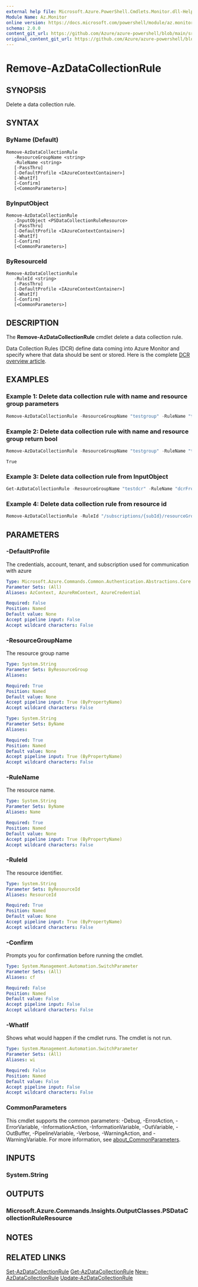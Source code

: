 ```yaml
---
external help file: Microsoft.Azure.PowerShell.Cmdlets.Monitor.dll-Help.xml
Module Name: Az.Monitor
online version: https://docs.microsoft.com/powershell/module/az.monitor/remove-azdatacollectionrule
schema: 2.0.0
content_git_url: https://github.com/Azure/azure-powershell/blob/main/src/Monitor/Monitor/help/Remove-AzDataCollectionRule.md
original_content_git_url: https://github.com/Azure/azure-powershell/blob/main/src/Monitor/Monitor/help/Remove-AzDataCollectionRule.md
---
```


# Remove-AzDataCollectionRule

## SYNOPSIS
Delete a data collection rule.

## SYNTAX

### ByName (Default)
```
Remove-AzDataCollectionRule
   -ResourceGroupName <string>
   -RuleName <string>
   [-PassThru]
   [-DefaultProfile <IAzureContextContainer>]
   [-WhatIf]
   [-Confirm]
   [<CommonParameters>]
```

### ByInputObject
```
Remove-AzDataCollectionRule
   -InputObject <PSDataCollectionRuleResource>
   [-PassThru]
   [-DefaultProfile <IAzureContextContainer>]
   [-WhatIf]
   [-Confirm]
   [<CommonParameters>]
```

### ByResourceId
```
Remove-AzDataCollectionRule
   -RuleId <string>
   [-PassThru]
   [-DefaultProfile <IAzureContextContainer>]
   [-WhatIf]
   [-Confirm]
   [<CommonParameters>]
```

## DESCRIPTION
The **Remove-AzDataCollectionRule** cmdlet delete a data collection rule.

Data Collection Rules (DCR) define data coming into Azure Monitor and specify where that data should be sent or stored. Here is the complete [DCR overview article](https://learn.microsoft.com/azure/azure-monitor/essentials/data-collection-rule-overview).

## EXAMPLES

### Example 1: Delete data collection rule with name and resource group parameters
```powershell
Remove-AzDataCollectionRule -ResourceGroupName "testgroup" -RuleName "testDcr"
```

### Example 2: Delete data collection rule with name and resource group return bool
```powershell
Remove-AzDataCollectionRule -ResourceGroupName "testgroup" -RuleName "testDcr" -PassThru
```

```output
True
```

### Example 3: Delete data collection rule from InputObject
```powershell
Get-AzDataCollectionRule -ResourceGroupName "testdcr" -RuleName "dcrFromPipe95" | Remove-AzDataCollectionRule
```

### Example 4: Delete data collection rule from resource id
```powershell
Remove-AzDataCollectionRule -RuleId "/subscriptions/{subId}/resourceGroups/testdcr/providers/Microsoft.Insights/dataCollectionRules/{dcrName}"
```

## PARAMETERS

### -DefaultProfile
The credentials, account, tenant, and subscription used for communication with azure

```yaml
Type: Microsoft.Azure.Commands.Common.Authentication.Abstractions.Core.IAzureContextContainer
Parameter Sets: (All)
Aliases: AzContext, AzureRmContext, AzureCredential

Required: False
Position: Named
Default value: None
Accept pipeline input: False
Accept wildcard characters: False
```

### -ResourceGroupName
The resource group name

```yaml
Type: System.String
Parameter Sets: ByResourceGroup
Aliases:

Required: True
Position: Named
Default value: None
Accept pipeline input: True (ByPropertyName)
Accept wildcard characters: False
```

```yaml
Type: System.String
Parameter Sets: ByName
Aliases:

Required: True
Position: Named
Default value: None
Accept pipeline input: True (ByPropertyName)
Accept wildcard characters: False
```

### -RuleName
The resource name.

```yaml
Type: System.String
Parameter Sets: ByName
Aliases: Name

Required: True
Position: Named
Default value: None
Accept pipeline input: True (ByPropertyName)
Accept wildcard characters: False
```

### -RuleId
The resource identifier.

```yaml
Type: System.String
Parameter Sets: ByResourceId
Aliases: ResourceId

Required: True
Position: Named
Default value: None
Accept pipeline input: True (ByPropertyName)
Accept wildcard characters: False
```

### -Confirm
Prompts you for confirmation before running the cmdlet.

```yaml
Type: System.Management.Automation.SwitchParameter
Parameter Sets: (All)
Aliases: cf

Required: False
Position: Named
Default value: False
Accept pipeline input: False
Accept wildcard characters: False
```

### -WhatIf
Shows what would happen if the cmdlet runs. The cmdlet is not run.

```yaml
Type: System.Management.Automation.SwitchParameter
Parameter Sets: (All)
Aliases: wi

Required: False
Position: Named
Default value: False
Accept pipeline input: False
Accept wildcard characters: False
```

### CommonParameters
This cmdlet supports the common parameters: -Debug, -ErrorAction, -ErrorVariable, -InformationAction, -InformationVariable, -OutVariable, -OutBuffer, -PipelineVariable, -Verbose, -WarningAction, and -WarningVariable. For more information, see [about_CommonParameters](http://go.microsoft.com/fwlink/?LinkID=113216).

## INPUTS

### System.String

## OUTPUTS

### Microsoft.Azure.Commands.Insights.OutputClasses.PSDataCollectionRuleResource

## NOTES

## RELATED LINKS

[Set-AzDataCollectionRule](./Set-AzDataCollectionRule.md)
[Get-AzDataCollectionRule](./Get-AzDataCollectionRule.md)
[New-AzDataCollectionRule](./New-AzDataCollectionRule.md)
[Update-AzDataCollectionRule](./Update-AzDataCollectionRule.md)